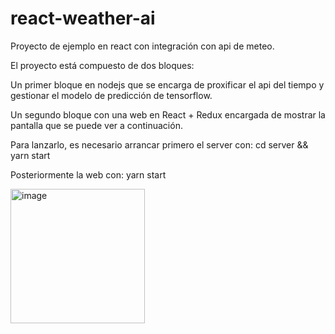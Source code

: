 # react-weather-ai
Proyecto de ejemplo en react con integración con api de meteo.

El proyecto está compuesto de dos bloques:

Un primer bloque en nodejs que se encarga de proxificar el api del tiempo y gestionar el modelo de predicción de tensorflow.

Un segundo bloque con una web en React + Redux encargada de mostrar la pantalla que se puede ver a continuación.

Para lanzarlo, es necesario arrancar primero el server con:
cd server && yarn start

Posteriormente la web con:
yarn start

<img width="215" alt="image" src="https://user-images.githubusercontent.com/9210127/203108317-86da9747-e225-4043-87fc-3537d5d285f5.png">

